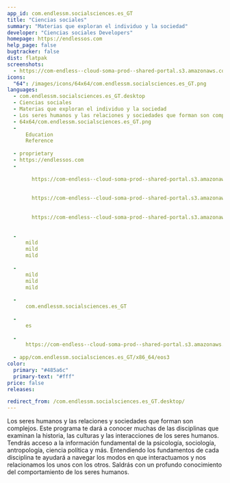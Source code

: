 ```yaml
---
app_id: com.endlessm.socialsciences.es_GT
title: "Ciencias sociales"
summary: "Materias que exploran el individuo y la sociedad"
developer: "Ciencias sociales Developers"
homepage: https://endlessos.com
help_page: false
bugtracker: false
dist: flatpak
screenshots:
  - https://com-endless--cloud-soma-prod--shared-portal.s3.amazonaws.com/apps.299.screenshots.1069bb6d-9312-4819-9210-0a0c96fd93d4_201810232130012626.png
icons:
  "64": /images/icons/64x64/com.endlessm.socialsciences.es_GT.png
languages:
  - com.endlessm.socialsciences.es_GT.desktop
  - Ciencias sociales
  - Materias que exploran el individuo y la sociedad
  - Los seres humanos y las relaciones y sociedades que forman son complejos. Este programa te dará a conocer muchas de las disciplinas que examinan la historia, las culturas y las interacciones de los seres humanos. Tendrás acceso a la información fundamental de la psicología, sociología, antropología, ciencia política y más. Entendiendo los fundamentos de cada disciplina te ayudará a navegar los modos en que interactuamos y nos relacionamos los unos con los otros. Saldrás con un profundo conocimiento del comportamiento de los seres humanos.
  - 64x64/com.endlessm.socialsciences.es_GT.png
  - 
      Education
      Reference
    
  - proprietary
  - https://endlessos.com
  - 
      
        https://com-endless--cloud-soma-prod--shared-portal.s3.amazonaws.com/apps.299.screenshots.1069bb6d-9312-4819-9210-0a0c96fd93d4_201810232130012626.png
      
      
        https://com-endless--cloud-soma-prod--shared-portal.s3.amazonaws.com/apps.299.screenshots.03e99c5d-fa02-4dcc-bfad-a4d39a3810a9_201810232130012626.png
      
      
        https://com-endless--cloud-soma-prod--shared-portal.s3.amazonaws.com/apps.299.screenshots.29eb3663-0629-489a-8cd8-5e022ee0ef00_201810232130012626.png
      
    
  - 
      mild
      mild
      mild
    
  - 
      mild
      mild
      mild
    
  - 
      com.endlessm.socialsciences.es_GT
    
  - 
      es
    
  - 
      https://com-endless--cloud-soma-prod--shared-portal.s3.amazonaws.com/app.1422.appCenterThumbnail.00ab7a7c-139e-4493-912e-1288e3706001_201810232130681919.jpg
    
  - app/com.endlessm.socialsciences.es_GT/x86_64/eos3
color:
  primary: "#485a6c"
  primary-text: "#fff"
price: false
releases:

redirect_from: /com.endlessm.socialsciences.es_GT.desktop/
---
```


<p>Los seres humanos y las relaciones y sociedades que forman son complejos. Este programa te dará a conocer muchas de las disciplinas que examinan la historia, las culturas y las interacciones de los seres humanos. Tendrás acceso a la información fundamental de la psicología, sociología, antropología, ciencia política y más. Entendiendo los fundamentos de cada disciplina te ayudará a navegar los modos en que interactuamos y nos relacionamos los unos con los otros. Saldrás con un profundo conocimiento del comportamiento de los seres humanos.</p>